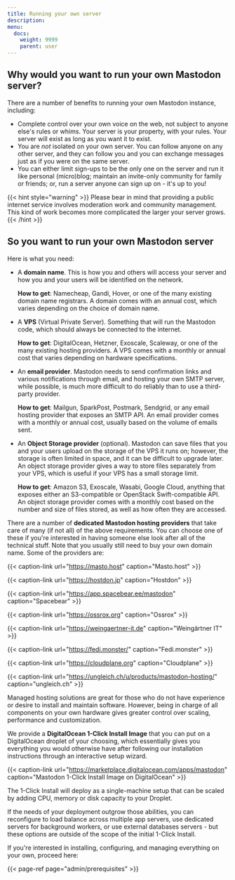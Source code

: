 ```yaml
---
title: Running your own server
description:
menu:
  docs:
    weight: 9999
    parent: user
---
```


## Why would you want to run your own Mastodon server?

There are a number of benefits to running your own Mastodon instance, including:

- Complete control over your own voice on the web, not subject to anyone else's rules or whims. Your server is your property, with your rules. Your server will exist as long as you want it to exist.
- You are *not* isolated on your own server. You can follow anyone on any other server, and they can follow you and you can exchange messages just as if you were on the same server.
- You can either limit sign-ups to be the only one on the server and run it like personal (micro)blog; maintain an invite-only community for family or friends; or, run a server anyone can sign up on - it's up to you!

{{< hint style="warning" >}}
Please bear in mind that providing a public internet service involves moderation work and community management. This kind of work becomes more complicated the larger your server grows.
{{< /hint >}}

## So you want to run your own Mastodon server

Here is what you need:

- A **domain name**. This is how you and others will access your server and how you and your users will be identified on the network.

  **How to get**: Namecheap, Gandi, Hover, or one of the many existing domain name registrars. A domain comes with an annual cost, which varies depending on the choice of domain name.
- A **VPS** (Virtual Private Server). Something that will run the Mastodon code, which should always be connected to the internet.

  **How to get**: DigitalOcean, Hetzner, Exoscale, Scaleway, or one of the many existing hosting providers. A VPS comes with a monthly or annual cost that varies depending on hardware specifications.
- An **email provider**. Mastodon needs to send confirmation links and various notifications through email, and hosting your own SMTP server, while possible, is much more difficult to do reliably than to use a third-party provider.

  **How to get**: Mailgun, SparkPost, Postmark, Sendgrid, or any email hosting provider that exposes an SMTP API. An email provider comes with a monthly or annual cost, usually based on the volume of emails sent.
- An **Object Storage provider** (optional). Mastodon can save files that you and your users upload on the storage of the VPS it runs on; however, the storage is often limited in space, and it can be difficult to upgrade later. An object storage provider gives a way to store files separately from your VPS, which is useful if your VPS has a small storage limit.

  **How to get**: Amazon S3, Exoscale, Wasabi, Google Cloud, anything that exposes either an S3-compatible or OpenStack Swift-compatible API. An object storage provider comes with a monthly cost based on the number and size of files stored, as well as how often they are accessed.

There are a number of **dedicated Mastodon hosting providers** that take care of many (if not all) of the above requirements. You can choose one of these if you're interested in having someone else look after all of the technical stuff. Note that you usually still need to buy your own domain name. Some of the providers are:

{{< caption-link url="https://masto.host" caption="Masto.host" >}}

{{< caption-link url="https://hostdon.jp" caption="Hostdon" >}}

{{< caption-link url="https://app.spacebear.ee/mastodon" caption="Spacebear" >}}

{{< caption-link url="https://ossrox.org" caption="Ossrox" >}}

{{< caption-link url="https://weingaertner-it.de" caption="Weingärtner IT" >}}

{{< caption-link url="https://fedi.monster/" caption="Fedi.monster" >}}

{{< caption-link url="https://cloudplane.org" caption="Cloudplane" >}}

{{< caption-link url="https://ungleich.ch/u/products/mastodon-hosting/" caption="ungleich.ch" >}}

Managed hosting solutions are great for those who do not have experience or desire to install and maintain software. However, being in charge of all components on your own hardware gives greater control over scaling, performance and customization.

We provide a **DigitalOcean 1-Click Install Image** that you can put on a DigitalOcean droplet of your choosing, which essentially gives you everything you would otherwise have after following our installation instructions through an interactive setup wizard.

{{< caption-link url="https://marketplace.digitalocean.com/apps/mastodon" caption="Mastodon 1-Click Install Image on DigitalOcean" >}}

The 1-Click Install will deploy as a single-machine setup that can be scaled by adding CPU, memory or disk capacity to your Droplet.

If the needs of your deployment outgrow those abilities, you can reconfigure to load balance across multiple app servers, use dedicated servers for background workers, or use external databases servers - but these options are outside of the scope of the initial 1-Click Install.

If you're interested in installing, configuring, and managing everything on your own, proceed here:

{{< page-ref page="admin/prerequisites" >}}
